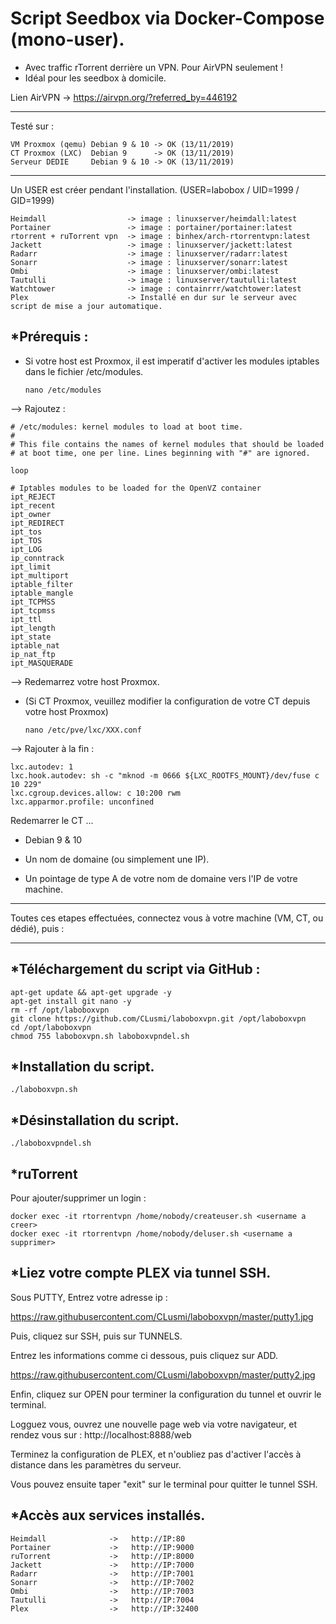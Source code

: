 # Script Seedbox via Docker-Compose (mono-user).
- Avec traffic rTorrent derrière un VPN. Pour AirVPN seulement !
- Idéal pour les seedbox à domicile.

Lien AirVPN -> https://airvpn.org/?referred_by=446192

-------------

Testé sur : 

    VM Proxmox (qemu) Debian 9 & 10 -> OK (13/11/2019)
    CT Proxmox (LXC)  Debian 9      -> OK (13/11/2019)
    Serveur DEDIE     Debian 9 & 10 -> OK (13/11/2019)

-------------

Un USER est créer pendant l'installation. (USER=labobox / UID=1999 / GID=1999)

    Heimdall                  -> image : linuxserver/heimdall:latest
    Portainer                 -> image : portainer/portainer:latest
    rtorrent + ruTorrent vpn  -> image : binhex/arch-rtorrentvpn:latest
    Jackett                   -> image : linuxserver/jackett:latest
    Radarr                    -> image : linuxserver/radarr:latest
    Sonarr                    -> image : linuxserver/sonarr:latest
    Ombi                      -> image : linuxserver/ombi:latest
    Tautulli                  -> image : linuxserver/tautulli:latest
    Watchtower                -> image : containrrr/watchtower:latest
    Plex                      -> Installé en dur sur le serveur avec script de mise a jour automatique.

*Prérequis :
-------------------------------------------------------------
* Si votre host est Proxmox, il est imperatif d'activer les modules iptables dans le fichier /etc/modules.

      nano /etc/modules
    
--> Rajoutez : 

    # /etc/modules: kernel modules to load at boot time.
    #
    # This file contains the names of kernel modules that should be loaded
    # at boot time, one per line. Lines beginning with "#" are ignored.

    loop
 
    # Iptables modules to be loaded for the OpenVZ container
    ipt_REJECT
    ipt_recent
    ipt_owner
    ipt_REDIRECT
    ipt_tos
    ipt_TOS
    ipt_LOG
    ip_conntrack
    ipt_limit
    ipt_multiport
    iptable_filter
    iptable_mangle
    ipt_TCPMSS
    ipt_tcpmss
    ipt_ttl
    ipt_length
    ipt_state
    iptable_nat
    ip_nat_ftp
    ipt_MASQUERADE
    
--> Redemarrez votre host Proxmox.

* (Si CT Proxmox, veuillez modifier la configuration de votre CT depuis votre host Proxmox)

      nano /etc/pve/lxc/XXX.conf
      
--> Rajouter à la fin : 
   
    lxc.autodev: 1
    lxc.hook.autodev: sh -c "mknod -m 0666 ${LXC_ROOTFS_MOUNT}/dev/fuse c 10 229"
    lxc.cgroup.devices.allow: c 10:200 rwm
    lxc.apparmor.profile: unconfined
        
   Redemarrer le CT ...
   
* Debian 9 & 10

* Un nom de domaine (ou simplement une IP).

* Un pointage de type A de votre nom de domaine vers l'IP de votre machine.
   
-------------

Toutes ces etapes effectuées, connectez vous à votre machine (VM, CT, ou dédié), puis :

-------------

*Téléchargement du script via GitHub :
-------------------------------------------------------------

    apt-get update && apt-get upgrade -y
    apt-get install git nano -y
    rm -rf /opt/laboboxvpn
    git clone https://github.com/CLusmi/laboboxvpn.git /opt/laboboxvpn
    cd /opt/laboboxvpn
    chmod 755 laboboxvpn.sh laboboxvpndel.sh

*Installation du script.
-------------------------------------------------------------

    ./laboboxvpn.sh
    
*Désinstallation du script.
-------------------------------------------------------------

    ./laboboxvpndel.sh
    
*ruTorrent
------------------------------------------------------------- 

Pour ajouter/supprimer un login : 

    docker exec -it rtorrentvpn /home/nobody/createuser.sh <username a creer>
    docker exec -it rtorrentvpn /home/nobody/deluser.sh <username a supprimer>

*Liez votre compte PLEX via tunnel SSH.
-------------------------------------------------------------

Sous PUTTY, Entrez votre adresse ip :

https://raw.githubusercontent.com/CLusmi/laboboxvpn/master/putty1.jpg

Puis, cliquez sur SSH, puis sur TUNNELS.

Entrez les informations comme ci dessous, puis cliquez sur ADD.

https://raw.githubusercontent.com/CLusmi/laboboxvpn/master/putty2.jpg

Enfin, cliquez sur OPEN pour terminer la configuration du tunnel et ouvrir le terminal.

Logguez vous, ouvrez une nouvelle page web via votre navigateur, et rendez vous sur : http://localhost:8888/web

Terminez la configuration de PLEX, et n'oubliez pas d'activer l'accès à distance dans les paramètres du serveur.

Vous pouvez ensuite taper "exit" sur le terminal pour quitter le tunnel SSH.

*Accès aux services installés.
-------------------------------------------------------------

    Heimdall              ->   http://IP:80
    Portainer             ->   http://IP:9000
    ruTorrent             ->   http://IP:8000
    Jackett               ->   http://IP:7000
    Radarr                ->   http://IP:7001
    Sonarr                ->   http://IP:7002
    Ombi                  ->   http://IP:7003
    Tautulli              ->   http://IP:7004
    Plex                  ->   http://IP:32400
